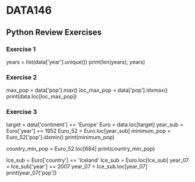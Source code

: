 # DATA146

## Python Review Exercises

### Exercise 1

years = list(data['year'].unique())
print(len(years), years)

### Exercise 2

max_pop = data['pop'].max()
loc_max_pop = data['pop'].idxmax()
print(data.loc[loc_max_pop])

### Exercise 3

target = data['continent'] == 'Europe'
Euro = data.loc[target]
year_sub = Euro['year'] == 1952
Euro_52 = Euro.loc[year_sub]
minimum_pop = Euro_52['pop'].idxmin()
print(minimum_pop)

country_min_pop = Euro_52.loc[684]
print(country_min_pop)

Ice_sub = Euro['country'] == 'Iceland'
Ice_sub = Euro.loc[Ice_sub]
year_07 = Ice_sub['year'] == 2007
year_07 = Ice_sub.loc[year_07]
print(year_07['pop'])
